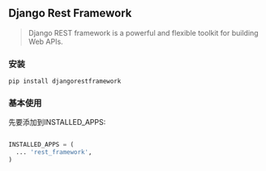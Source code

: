 ## Django Rest Framework

> Django REST framework is a powerful and flexible toolkit for building Web APIs.

### 安装
`pip install djangorestframework`

### 基本使用
先要添加到INSTALLED_APPS:

```python

INSTALLED_APPS = ( 
  ... 'rest_framework',
)
```
